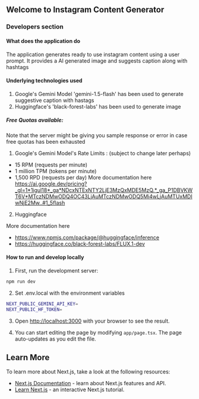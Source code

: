 ## Welcome to Instagram Content Generator

### Developers section

#### What does the application do
The application generates ready to use instagram content using a user prompt. It provides a AI generated image and suggests caption along with hashtags

#### Underlying technologies used
1. Google's Gemini Model 'gemini-1.5-flash' has been used to generate suggestive caption with hastags
2. Huggingface's 'black-forest-labs' has been used to generate image

##### Free Quotas available:
Note that the server might be giving you sample response or error in case free quotas has been exhausted

1. Google's Gemini Model's Rate Limits : (subject to change later perhaps)
- 15 RPM (requests per minute)
- 1 million TPM (tokens per minute)
- 1,500 RPD (requests per day)
More documentation here https://ai.google.dev/pricing?_gl=1*1igul18*_ga*NDcxNTExNTY2LjE3MzQxMDE5MzQ.*_ga_P1DBVKWT6V*MTczNDMwODQ4OC43LjAuMTczNDMwODQ5Mi4wLjAuMTUxMDIwNjE2Mw..#1_5flash

2. Huggingface

More documentation here 
- https://www.npmjs.com/package/@huggingface/inference
- https://huggingface.co/black-forest-labs/FLUX.1-dev 

#### How to run and develop locally
1. First, run the development server:

```bash
npm run dev
```

2. Set .env.local with the environment variables

```bash
NEXT_PUBLIC_GEMINI_API_KEY=
NEXT_PUBLIC_HF_TOKEN=
```

3. Open [http://localhost:3000](http://localhost:3000) with your browser to see the result.

4. You can start editing the page by modifying `app/page.tsx`. The page auto-updates as you edit the file.


## Learn More

To learn more about Next.js, take a look at the following resources:

- [Next.js Documentation](https://nextjs.org/docs) - learn about Next.js features and API.
- [Learn Next.js](https://nextjs.org/learn) - an interactive Next.js tutorial.
